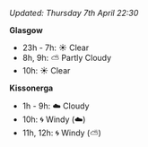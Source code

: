 *Updated: Thursday 7th April 22:30*

**Glasgow**

* 23h - 7h: :sunny: Clear
* 8h, 9h: :partly_sunny: Partly Cloudy
* 10h: :sunny: Clear

**Kissonerga**

* 1h - 9h: :cloud: Cloudy
* 10h: :cyclone: Windy (:cloud:)
* 11h, 12h: :cyclone: Windy (:partly_sunny:)
